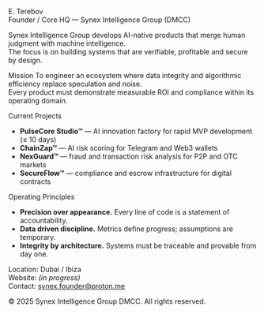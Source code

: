  E. Terebov  
Founder / Core HQ — Synex Intelligence Group (DMCC)

Synex Intelligence Group develops AI-native products that merge human judgment with machine intelligence.  
The focus is on building systems that are verifiable, profitable and secure by design.  



 Mission
To engineer an ecosystem where data integrity and algorithmic efficiency replace speculation and noise.  
Every product must demonstrate measurable ROI and compliance within its operating domain.  



 Current Projects
- **PulseCore Studio™** — AI innovation factory for rapid MVP development (≤ 10 days)  
- **ChainZap™** — AI risk scoring for Telegram and Web3 wallets  
- **NexGuard™** — fraud and transaction risk analysis for P2P and OTC markets  
- **SecureFlow™** — compliance and escrow infrastructure for digital contracts  



 Operating Principles
- **Precision over appearance.** Every line of code is a statement of accountability.  
- **Data driven discipline.** Metrics define progress; assumptions are temporary.  
- **Integrity by architecture.** Systems must be traceable and provable from day one.  



Location: Dubai / Ibiza  
Website: *(in progress)*  
Contact: synex.founder@proton.me  

© 2025 Synex Intelligence Group DMCC. All rights reserved.
